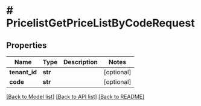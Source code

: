 # # PricelistGetPriceListByCodeRequest


## Properties 


Name | Type | Description | Notes
------------ | ------------- | ------------- | -------------
**tenant_id**| **str** |   | [optional]
**code**| **str** |   | [optional]


[[Back to Model list]](../../README.md#models) [[Back to API list]](../../README.md#endpoints) [[Back to README]](../../README.md)

